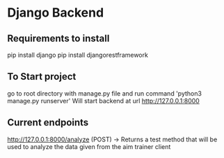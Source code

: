 # Django Backend

## Requirements to install
pip install django
pip install djangorestframework

## To Start project
go to root directory with manage.py file and run command 'python3 manage.py runserver'
Will start backend at url http://127.0.0.1:8000

## Current endpoints
http://127.0.0.1:8000/analyze (POST) -> Returns a test method that will be used to analyze the data given from the aim trainer client